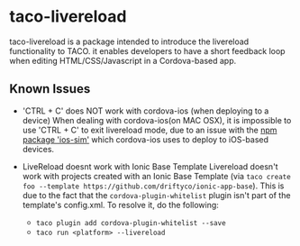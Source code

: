 
# taco-livereload
taco-livereload is a package intended to introduce the livereload functionality to TACO.
it enables developers to have a short feedback loop when editing HTML/CSS/Javascript in a Cordova-based app.

## Known Issues

- 'CTRL + C' does NOT work with cordova-ios (when deploying to a device)
When dealing with cordova-ios(on MAC OSX), it is impossible to use 'CTRL + C' to exit livereload mode, 
due to an issue with the [npm package 'ios-sim'](https://www.npmjs.com/package/ios-deploy) which cordova-ios uses to deploy to iOS-based devices.

- LiveReload doesnt work with Ionic Base Template
Livereload doesn't work with projects created with an Ionic Base Template (via `taco create foo --template https://github.com/driftyco/ionic-app-base`).
This is due to the fact that the `cordova-plugin-whitelist` plugin isn't part of the template's config.xml.
To resolve it, do the following:
    - `taco plugin add cordova-plugin-whitelist --save`
    - `taco run <platform> --livereload`


